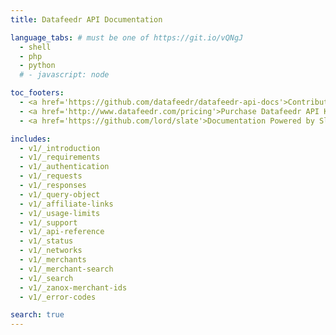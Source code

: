 ```yaml
---
title: Datafeedr API Documentation

language_tabs: # must be one of https://git.io/vQNgJ
  - shell
  - php
  - python
  # - javascript: node

toc_footers:
  - <a href='https://github.com/datafeedr/datafeedr-api-docs'>Contribute to this Documentation</a>
  - <a href='http://www.datafeedr.com/pricing'>Purchase Datafeedr API Keys</a>
  - <a href='https://github.com/lord/slate'>Documentation Powered by Slate</a>

includes:
  - v1/_introduction
  - v1/_requirements
  - v1/_authentication
  - v1/_requests
  - v1/_responses
  - v1/_query-object
  - v1/_affiliate-links
  - v1/_usage-limits
  - v1/_support
  - v1/_api-reference
  - v1/_status
  - v1/_networks
  - v1/_merchants
  - v1/_merchant-search
  - v1/_search
  - v1/_zanox-merchant-ids
  - v1/_error-codes

search: true
---
```


